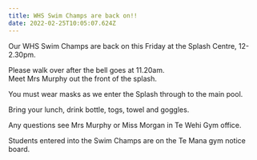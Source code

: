 ```yaml
---
title: WHS Swim Champs are back on!!
date: 2022-02-25T10:05:07.624Z
---
```


Our WHS Swim Champs are back on this Friday at the Splash Centre, 12-2.30pm. 

Please walk over after the bell goes at 11.20am.  
Meet Mrs Murphy out the front of the splash.  

You must wear masks as we enter the Splash through to the main pool.

Bring your lunch, drink bottle, togs, towel and goggles. 

Any questions see Mrs Murphy or Miss Morgan in Te Wehi Gym office.


Students entered into the Swim Champs are on the Te Mana gym notice board.